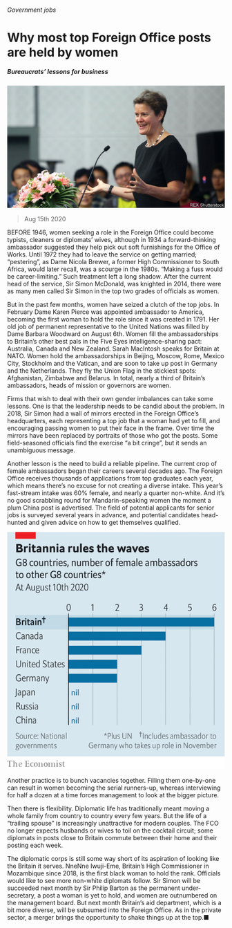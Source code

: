 ###### Government jobs

# Why most top Foreign Office posts are held by women 

##### Bureaucrats’ lessons for business 

![image](images/20200815_BRP504.jpg) 

> Aug 15th 2020 

BEFORE 1946, women seeking a role in the Foreign Office could become typists, cleaners or diplomats’ wives, although in 1934 a forward-thinking ambassador suggested they help pick out soft furnishings for the Office of Works. Until 1972 they had to leave the service on getting married; “pestering”, as Dame Nicola Brewer, a former High Commissioner to South Africa, would later recall, was a scourge in the 1980s. “Making a fuss would be career-limiting.” Such treatment left a long shadow. After the current head of the service, Sir Simon McDonald, was knighted in 2014, there were as many men called Sir Simon in the top two grades of officials as women.

But in the past few months, women have seized a clutch of the top jobs. In February Dame Karen Pierce was appointed ambassador to America, becoming the first woman to hold the role since it was created in 1791. Her old job of permanent representative to the United Nations was filled by Dame Barbara Woodward on August 6th. Women fill the ambassadorships to Britain’s other best pals in the Five Eyes intelligence-sharing pact: Australia, Canada and New Zealand. Sarah MacIntosh speaks for Britain at NATO. Women hold the ambassadorships in Beijing, Moscow, Rome, Mexico City, Stockholm and the Vatican, and are soon to take up post in Germany and the Netherlands. They fly the Union Flag in the stickiest spots: Afghanistan, Zimbabwe and Belarus. In total, nearly a third of Britain’s ambassadors, heads of mission or governors are women.


Firms that wish to deal with their own gender imbalances can take some lessons. One is that the leadership needs to be candid about the problem. In 2018, Sir Simon had a wall of mirrors erected in the Foreign Office’s headquarters, each representing a top job that a woman had yet to fill, and encouraging passing women to put their face in the frame. Over time the mirrors have been replaced by portraits of those who got the posts. Some field-seasoned officials find the exercise “a bit cringe”, but it sends an unambiguous message.

Another lesson is the need to build a reliable pipeline. The current crop of female ambassadors began their careers several decades ago. The Foreign Office receives thousands of applications from top graduates each year, which means there’s no excuse for not creating a diverse intake. This year’s fast-stream intake was 60% female, and nearly a quarter non-white. And it’s no good scrabbling round for Mandarin-speaking women the moment a plum China post is advertised. The field of potential applicants for senior jobs is surveyed several years in advance, and potential candidates head-hunted and given advice on how to get themselves qualified.

![image](images/20200815_BRC176.png) 


Another practice is to bunch vacancies together. Filling them one-by-one can result in women becoming the serial runners-up, whereas interviewing for half a dozen at a time forces management to look at the bigger picture.

Then there is flexibility. Diplomatic life has traditionally meant moving a whole family from country to country every few years. But the life of a “trailing spouse” is increasingly unattractive for modern couples. The FCO no longer expects husbands or wives to toil on the cocktail circuit; some diplomats in posts close to Britain commute between their home and their posting each week.

The diplomatic corps is still some way short of its aspiration of looking like the Britain it serves. NneNne Iwuji-Eme, Britain’s High Commissioner in Mozambique since 2018, is the first black woman to hold the rank. Officials would like to see more non-white diplomats follow. Sir Simon will be succeeded next month by Sir Philip Barton as the permanent under-secretary, a post a woman is yet to hold, and women are outnumbered on the management board. But next month Britain’s aid department, which is a bit more diverse, will be subsumed into the Foreign Office. As in the private sector, a merger brings the opportunity to shake things up at the top.■


